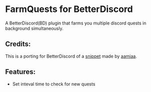 # FarmQuests for BetterDiscord
A BetterDiscord(BD) plugin that farms you multiple discord quests in background simultaneously.

## Credits:
This is a porting for BetterDiscord of a [snippet](https://gist.github.com/aamiaa/204cd9d42013ded9faf646fae7f89fbb) made by [aamiaa](https://github.com/aamiaa).

## Features:
- Set inteval time to check for new quests
